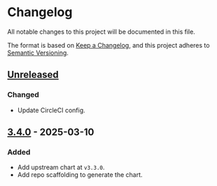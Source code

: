 # Changelog

All notable changes to this project will be documented in this file.

The format is based on [Keep a Changelog](https://keepachangelog.com/en/1.0.0/),
and this project adheres to [Semantic Versioning](https://semver.org/spec/v2.0.0.html).

## [Unreleased]

### Changed

- Update CircleCI config.

## [3.4.0] - 2025-03-10

### Added

- Add upstream chart at `v3.3.0`.
- Add repo scaffolding to generate the chart.

[Unreleased]: https://github.com/giantswarm/vsphere-csi-driver-app/compare/v3.4.0...HEAD
[3.4.0]: https://github.com/giantswarm/vsphere-csi-driver-app/releases/tag/v3.4.0
